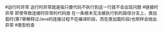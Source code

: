 #运行时异常
运行时异常就是指只要代码不执行到这一行就不会出现问题
#链接时异常
即使导致连接时异常的代码放 在一条根本无法被执行到的路径分支上，类加载时(第7章解释过Java的连接过程不在编译阶段，而在类加载阶段)也照样会抛出异常
#类型检查
